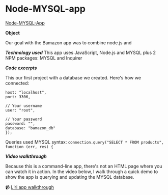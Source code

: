 # Node-MYSQL-app
[Node-MYSQL-App](https://green64.github.io/Node-MYSQL-app/)

**Object**

Our goal with the Bamazon app was to combine node.js and 

***Technology used***
This app uses JavaScript, Node.js and MYSQL plus 2 NPM packages: MYSQL and Inquirer

***Code excerpts***

This our first project with a database we created. Here's how we connected:

```var connection = mysql.createConnection({
host: "localhost",
port: 3306,

// Your username
user: "root",

// Your password
password: "",
database: "bamazon_db"
});
```

Queries used MYSQL syntax: ```connection.query("SELECT * FROM products", function (err, res) {```
            
***Video walkthrough***

Because this is a command-line app, there's not an HTML page where you can watch it in action. In the video below, I walk through a quick demo to show the app is querying and updating the MYSQL database. 

:video_camera: [Liri app walkthrough](hhttps://youtu.be/YXXJ1gQlZxY)

